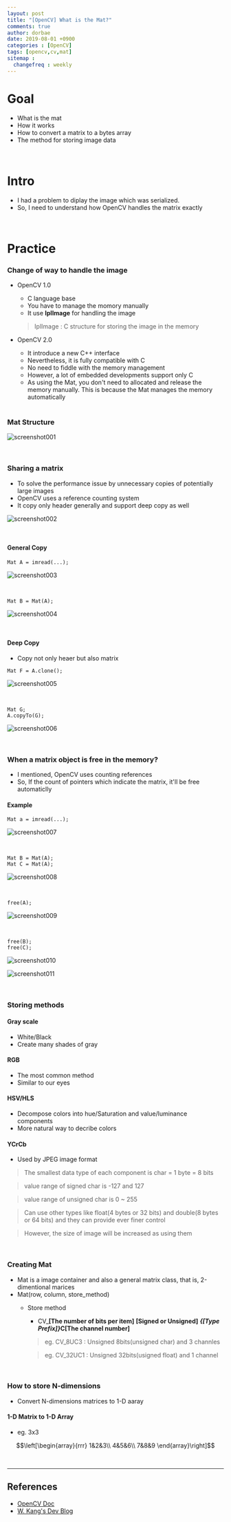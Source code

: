 ```yaml
---
layout: post
title: "[OpenCV] What is the Mat?"
comments: true
author: dorbae
date: 2019-08-01 +0900
categories : [OpenCV]
tags: [opencv,cv,mat]
sitemap :
  changefreq : weekly
---
```


# Goal
* What is the mat
* How it works
* How to convert a matrix to a bytes array
* The method for storing image data

<br/>

# Intro
* I had a problem to diplay the image which was serialized.
* So, I need to understand how OpenCV handles the matrix exactly

<br />

# Practice

### Change of way to handle the image
* OpenCV 1.0
  * C language base
  * You have to manage the momory manually
  * It use **IplImage** for handling the image
  > IplImage : C structure for storing the image in the memory

* OpenCV 2.0
  * It introduce a new C++ interface
  * Nevertheless, it is fully compatible with C
  * No need to fiddle with the memory management
  * However, a lot of embedded developments support only C
  * As using the Mat, you don't need to allocated and release the memory manually. This is because the Mat manages the memory automatically

  <br />

### Mat Structure

![screenshot001](/assets/images/posts/2019/08/2019-08-01-opencv-whatisthemat-001.png)

<br />

### Sharing a matrix
* To solve the performance issue by unnecessary copies of potentially large images
* OpenCV uses a reference counting system
* It copy only header generally and support deep copy as well

![screenshot002](/assets/images/posts/2019/08/2019-08-01-opencv-whatisthemat-002.png)

<br />

#### General Copy

```
Mat A = imread(...);
```

![screenshot003](/assets/images/posts/2019/08/2019-08-01-opencv-whatisthemat-003.png)

<br />

```
Mat B = Mat(A);
```

![screenshot004](/assets/images/posts/2019/08/2019-08-01-opencv-whatisthemat-004.png)

<br />

#### Deep Copy
* Copy not only heaer but also matrix

```
Mat F = A.clone();
```

![screenshot005](/assets/images/posts/2019/08/2019-08-01-opencv-whatisthemat-005.png)

<br />

```
Mat G;
A.copyTo(G);
```

![screenshot006](/assets/images/posts/2019/08/2019-08-01-opencv-whatisthemat-006.png)

<br />

### When a matrix object is free in the memory?
* I mentioned, OpenCV uses counting references
* So, If the count of pointers which indicate the matrix, it'll be free automaticlly

#### Example

```
Mat a = imread(...);
```

![screenshot007](/assets/images/posts/2019/08/2019-08-01-opencv-whatisthemat-007.png)

<br />

```
Mat B = Mat(A);
Mat C = Mat(A);
```

![screenshot008](/assets/images/posts/2019/08/2019-08-01-opencv-whatisthemat-008.png)

<br />

```
free(A);
```

![screenshot009](/assets/images/posts/2019/08/2019-08-01-opencv-whatisthemat-009.png)

<br />

```
free(B);
free(C);
```

![screenshot010](/assets/images/posts/2019/08/2019-08-01-opencv-whatisthemat-010.png)

![screenshot011](/assets/images/posts/2019/08/2019-08-01-opencv-whatisthemat-011.png)

<br />

### Storing methods
#### Gray scale
* White/Black
* Create many shades of gray

#### RGB
* The most common method
* Similar to our eyes

#### HSV/HLS
* Decompose colors into hue/Saturation and value/luminance components
* More natural way to decribe colors

#### YCrCb
* Used by JPEG image format

> The smallest data type of each component is char = 1 byte = 8 bits

> value range of signed char is -127 and 127

> value range of unsigned char is 0 ~ 255

> Can use other types like float(4 bytes or 32 bits) and double(8 bytes or 64 bits) and they can provide ever finer control

> However, the size of image will be increased as using them

<br />

### Creating Mat
* Mat is a image container and also a general matrix class, that is, 2-dimentional marices
* Mat(row, column, store_method)
  * Store method
    * CV_**[The number of bits per item]** **[Signed or Unsigned]** **___{[Type Prefix]}___**C**[The channel number]**

    > eg. CV_8UC3 : Unsigned 8bits(unsigned char) and 3 channles
    
    > eg. CV_32UC1 : Unsigned 32bits(usigned float) and 1 channel

<br />

### How to store N-dimensions
* Convert N-dimensions matrices to 1-D aaray

#### 1-D Matrix to 1-D Array
* eg. 3x3

$$\left[\begin{array}{rrr} 
1&2&3\\
4&5&6\\
7&8&9
\end{array}\right]$$

<br />

-------------

## References
* [OpenCV Doc](https://docs.opencv.org/3.4.7/d6/d6d/tutorial_mat_the_basic_image_container.html)
* [W. Kang's Dev Blog](http://blog.comart.io/posts/opencv-rgba-image-blending)
